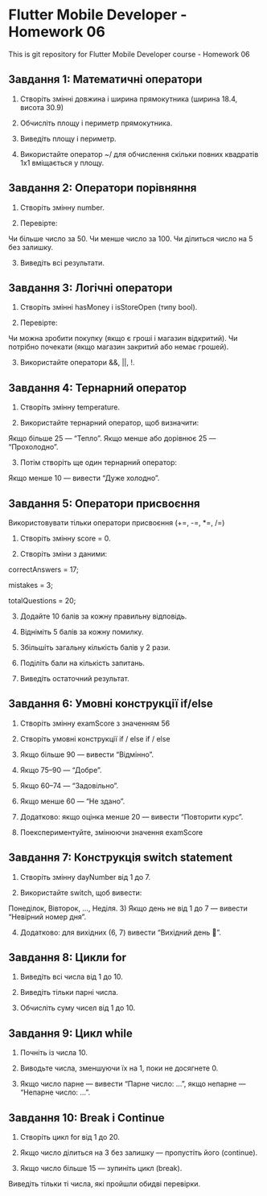 # Flutter Mobile Developer - Homework 06

This is git repository for Flutter Mobile Developer course - Homework 06

## Завдання 1: Математичні оператори

1. Створіть змінні довжина і ширина прямокутника (ширина 18.4, висота 30.9)

2. Обчисліть площу і периметр прямокутника.

3. Виведіть площу і периметр.

4. Використайте оператор ~/ для обчислення скільки повних квадратів 1х1 вміщається у площу.

## Завдання 2: Оператори порівняння

1. Створіть змінну number.

2. Перевірте:

Чи більше число за 50.
Чи менше число за 100.
Чи ділиться число на 5 без залишку.

3. Виведіть всі результати.

## Завдання 3: Логічні оператори

1. Створіть змінні hasMoney і isStoreOpen (типу bool).

2. Перевірте:

Чи можна зробити покупку (якщо є гроші і магазин відкритий).
Чи потрібно почекати (якщо магазин закритий або немає грошей).

3. Використайте оператори &&, ||, !.

## Завдання 4: Тернарний оператор

1. Створіть змінну temperature.

2. Використайте тернарний оператор, щоб визначити:

Якщо більше 25 — “Тепло”.
Якщо менше або дорівнює 25 — “Прохолодно”.

3. Потім створіть ще один тернарний оператор:

Якщо менше 10 — вивести “Дуже холодно”.

## Завдання 5: Оператори присвоєння

Використовувати тільки оператори присвоєння (+=, -=, \*=, /=)

1. Створіть змінну score = 0.

2. Створіть зміни з даними:

correctAnswers = 17;

mistakes = 3;

totalQuestions = 20;

3. Додайте 10 балів за кожну правильну відповідь.

4. Відніміть 5 балів за кожну помилку.

5. Збільшіть загальну кількість балів у 2 рази.

6. Поділіть бали на кількість запитань.

7. Виведіть остаточний результат.

## Завдання 6: Умовні конструкції if/else

1. Створіть змінну examScore з значенням 56

2. Створіть умовні конструкції if / else if / else

3. Якщо більше 90 — вивести “Відмінно”.

4. Якщо 75–90 — “Добре”.

5. Якщо 60–74 — “Задовільно”.

6. Якщо менше 60 — “Не здано”.

7. Додатково: якщо оцінка менше 20 — вивести “Повторити курс”.

8. Поекспериментуйте, змінюючи значення examScore

## Завдання 7: Конструкція switch statement

1. Створіть змінну dayNumber від 1 до 7.

2. Використайте switch, щоб вивести:

Понеділок, Вівторок, …, Неділя. 3) Якщо день не від 1 до 7 — вивести “Невірний номер дня”.

4. Додатково: для вихідних (6, 7) вивести “Вихідний день 🎉”.

## Завдання 8: Цикли for

1. Виведіть всі числа від 1 до 10.

2. Виведіть тільки парні числа.

3. Обчисліть суму чисел від 1 до 10.

## Завдання 9: Цикл while

1. Почніть із числа 10.

2. Виводьте числа, зменшуючи їх на 1, поки не досягнете 0.

3. Якщо число парне — вивести “Парне число: …”, якщо непарне — “Непарне число: …”.

## Завдання 10: Break і Continue

1. Створіть цикл for від 1 до 20.

2. Якщо число ділиться на 3 без залишку — пропустіть його (continue).

3. Якщо число більше 15 — зупиніть цикл (break).

Виведіть тільки ті числа, які пройшли обидві перевірки.
